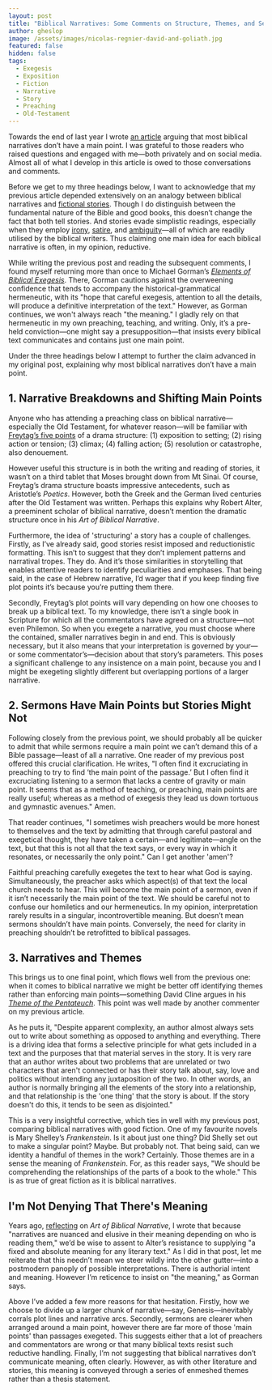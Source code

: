 ```yaml
---
layout: post
title: "Biblical Narratives: Some Comments on Structure, Themes, and Sermons"
author: gheslop
image: /assets/images/nicolas-regnier-david-and-goliath.jpg
featured: false
hidden: false
tags:
  - Exegesis
  - Exposition
  - Fiction
  - Narrative
  - Story
  - Preaching
  - Old-Testament
---
```

Towards the end of last year I wrote [an article](https://rekindle.co.za/content/2022-10-27-most-biblical-narratives-don-t-have-a-main-point) arguing that most biblical narratives don’t have a main point. I was grateful to those readers who raised questions and engaged with me—both privately and on social media. Almost all of what I develop in this article is owed to those conversations and comments.

Before we get to my three headings below, I want to acknowledge that my previous article depended extensively on an analogy between biblical narratives and [fictional stories](https://rekindle.co.za/content/2022-06-09-reading-fiction). Though I do distinguish between the fundamental nature of the Bible and good books, this doesn’t change the fact that both tell stories. And stories evade simplistic readings, especially when they employ [irony](https://rekindle.co.za/content/irony-abounding-to-the-chief-of-persia/), [satire](https://rekindle.co.za/content/2020-10-08-a-note-on-satire), and [ambiguity](https://rekindle.co.za/content/2020-08-19-kings-and-christian-leadership)—all of which are readily utilised by the biblical writers. Thus claiming one main idea for each biblical narrative is often, in my opinion, reductive.

While writing the previous post and reading the subsequent comments, I found myself returning more than once to Michael Gorman’s *[Elements of Biblical Exegesis](https://www.amazon.com/Elements-Biblical-Exegesis-Students-Ministers/dp/0801046408/ref=sr_1_2?crid=1V9XFEG0W24A5&keywords=gorman+exegesis&qid=1696950641&s=books&sprefix=gorman+exeges%2Cstripbooks-intl-ship%2C479&sr=1-2)*. There, Gorman cautions against the overweening confidence that tends to accompany the historical-grammatical hermeneutic, with its "hope that careful exegesis, attention to all the details, will produce a definitive interpretation of the text." However, as Gorman continues, we won't always reach "the meaning." I gladly rely on that hermeneutic in my own preaching, teaching, and writing. Only, it’s a pre-held conviction—one might say a presupposition—that insists every biblical text communicates and contains just one main point.

Under the three headings below I attempt to further the claim advanced in my original post, explaining why most biblical narratives don’t have a main point.

## 1. Narrative Breakdowns and Shifting Main Points

Anyone who has attending a preaching class on biblical narrative—especially the Old Testament, for whatever reason—will be familiar with [Freytag’s five points](https://www.google.com/url?sa=t&rct=j&q=&esrc=s&source=web&cd=&cad=rja&uact=8&ved=2ahUKEwjd8d6ole6BAxXPWUEAHXs0AQUQFnoECAsQAw&url=https%3A%2F%2Fwww.quickbase.com%2Farticles%2Fan-online-resource-guide-to-freytags-pyramid&usg=AOvVaw24oiLSAeUmHVQ9SqH2yPiZ&opi=89978449) of a drama structure: (1) exposition to setting; (2) rising action or tension; (3) climax; (4) falling action; (5) resolution or catastrophe, also denouement.

However useful this structure is in both the writing and reading of stories, it wasn’t on a third tablet that Moses brought down from Mt Sinai. Of course, Freytag’s drama structure boasts impressive antecedents, such as Aristotle’s *Poetics*. However, both the Greek and the German lived centuries after the Old Testament was written. Perhaps this explains why Robert Alter, a preeminent scholar of biblical narrative, doesn’t mention the dramatic structure once in his *Art of Biblical Narrative*.

Furthermore, the idea of 'structuring' a story has a couple of challenges. Firstly, as I’ve already said, good stories resist imposed and reductionistic formatting. This isn’t to suggest that they don’t implement patterns and narratival tropes. They do. And it’s those similarities in storytelling that enables attentive readers to identify peculiarities and emphases. That being said, in the case of Hebrew narrative, I’d wager that if you keep finding five plot points it’s because you’re putting them there.

Secondly, Freytag’s plot points will vary depending on how one chooses to break up a biblical text. To my knowledge, there isn’t a single book in Scripture for which all the commentators have agreed on a structure—not even Philemon. So when you exegete a narrative, you must choose where the contained, smaller narratives begin in and end. This is obviously necessary, but it also means that your interpretation is governed by your—or some commentator’s—decision about that story’s parameters. This poses a significant challenge to any insistence on a main point, because you and I might be exegeting slightly different but overlapping portions of a larger narrative.

## 2. Sermons Have Main Points but Stories Might Not

Following closely from the previous point, we should probably all be quicker to admit that while sermons require a main point we can’t demand this of a Bible passage—least of all a narrative. One reader of my previous post offered this crucial clarification. He writes, "I often find it excruciating in preaching to try to find ‘the main point of the passage.’ But I often find it excruciating listening to a sermon that lacks a centre of gravity or main point. It seems that as a method of teaching, or preaching, main points are really useful; whereas as a method of exegesis they lead us down tortuous and gymnastic avenues." Amen.

That reader continues, "I sometimes wish preachers would be more honest to themselves and the text by admitting that through careful pastoral and exegetical thought, they have taken a certain—and legitimate—angle on the text, but that this is not all that the text says, or every way in which it resonates, or necessarily the only point." Can I get another 'amen'?

Faithful preaching carefully exegetes the text to hear what God is saying. Simultaneously, the preacher asks which aspect(s) of that text the local church needs to hear. This will become the main point of a sermon, even if it isn’t necessarily the main point of the text. We should be careful not to confuse our homiletics and our hermeneutics. In my opinion, interpretation rarely results in a singular, incontrovertible meaning. But doesn’t mean sermons shouldn’t have main points. Conversely, the need for clarity in preaching shouldn’t be retrofitted to biblical passages.

## 3. Narratives and Themes

This brings us to one final point, which flows well from the previous one: when it comes to biblical narrative we might be better off identifying themes rather than enforcing main points—something David Cline argues in his *[Theme of the Pentateuch](https://www.amazon.com/Pentateuch-Library-Hebrew-Testament-Studies/dp/1850757925)*. This point was well made by another commenter on my previous article.

As he puts it, "Despite apparent complexity, an author almost always sets out to write about something as opposed to anything and everything. There is a driving idea that forms a selective principle for what gets included in a text and the purposes that that material serves in the story. It is very rare that an author writes about two problems that are unrelated or two characters that aren't connected or has their story talk about, say, love and politics without intending any juxtaposition of the two. In other words, an author is normally bringing all the elements of the story into a relationship, and that relationship is the 'one thing' that the story is about. If the story doesn't do this, it tends to be seen as disjointed."

This is a very insightful corrective, which ties in well with my previous post, comparing biblical narratives with good fiction. One of my favourite novels is Mary Shelley’s *Frankenstein*. Is it about just one thing? Did Shelly set out to make a singular point? Maybe. But probably not. That being said, can we identity a handful of themes in the work? Certainly. Those themes are in a sense the meaning of *Frankenstein*. For, as this reader says, "We should be comprehending the relationships of the parts of a book to the whole." This is as true of great fiction as it is biblical narratives.

## I'm Not Denying That There's Meaning

Years ago, [reflecting](https://rekindle.co.za/content/rediscovering-the-art-of-biblical-narrative/) on *Art of Biblical Narrative*, I wrote that because "narratives are nuanced and elusive in their meaning depending on who is reading them," we’d be wise to assent to Alter’s resistance to supplying "a fixed and absolute meaning for any literary text." As I did in that post, let me reiterate that this needn’t mean we steer wildly into the other gutter—into a postmodern panoply of possible interpretations. There is authorial intent and meaning. However I’m reticence to insist on "the meaning," as Gorman says.

Above I’ve added a few more reasons for that hesitation. Firstly, how we choose to divide up a larger chunk of narrative—say, Genesis—inevitably corrals plot lines and narrative arcs. Secondly, sermons are clearer when arranged around a main point, however there are far more of those 'main points' than passages exegeted. This suggests either that a lot of preachers and commentators are wrong or that many biblical texts resist such reductive handling. Finally, I’m not suggesting that biblical narratives don’t communicate meaning, often clearly. However, as with other literature and stories, this meaning is conveyed through a series of enmeshed themes rather than a thesis statement.